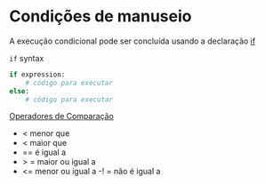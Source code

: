 # Condições de manuseio

A execução condicional pode ser concluída usando a declaração [if](https://docs.python.org/3/reference/compound_stmts.html#the-if-statement)

`if` syntax

```python
if expression:
    # código para executar
else:
    # código para executar
```

[Operadores de Comparação](https://docs.python.org/3/library/stdtypes.html#comparisons)

- < menor que
- < maior que
- == é igual a
- \> = maior ou igual a
- <= menor ou igual a
-! = não é igual a